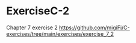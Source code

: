 # ExerciseC-2

Chapter 7 exercise 2
https://github.com/migiFi/C-exercises/tree/main/exercises/exercise_7_2

